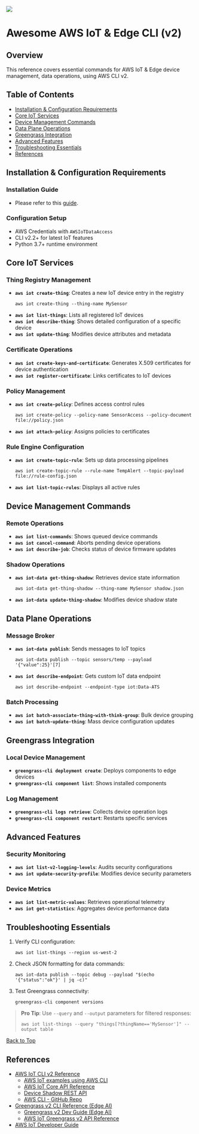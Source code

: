 [![](https://img.shields.io/badge/Contribute-Welcome-green)](#)

# Awesome AWS IoT & Edge CLI (v2)

## Overview

This reference covers essential commands for AWS IoT & Edge device management, data operations, using AWS CLI v2.

## Table of Contents
- [Installation & Configuration Requirements](#installation--configuration-requirements)
- [Core IoT Services](#core-iot-services)
- [Device Management Commands](#device-management-commands)
- [Data Plane Operations](#data-plane-operations)
- [Greengrass Integration](#greengrass-integration)
- [Advanced Features](#advanced-features)
- [Troubleshooting Essentials](#troubleshooting-essentials)
- [References](#references)

## Installation & Configuration Requirements
### Installation Guide
- Please refer to this [guide](https://docs.aws.amazon.com/cli/latest/userguide/cli-chap-getting-started.html).

### Configuration Setup
- AWS Credentials with `AWSIoTDataAccess`
- CLI v2.2+ for latest IoT features
- Python 3.7+ runtime environment

## Core IoT Services

### Thing Registry Management
- **`aws iot create-thing`**: Creates a new IoT device entry in the registry  
  ```
  aws iot create-thing --thing-name MySensor
  ```
- **`aws iot list-things`**: Lists all registered IoT devices 
- **`aws iot describe-thing`**: Shows detailed configuration of a specific device  
- **`aws iot update-thing`**: Modifies device attributes and metadata

### Certificate Operations
- **`aws iot create-keys-and-certificate`**: Generates X.509 certificates for device authentication  
- **`aws iot register-certificate`**: Links certificates to IoT devices

### Policy Management
- **`aws iot create-policy`**: Defines access control rules  
  ```
  aws iot create-policy --policy-name SensorAccess --policy-document file://policy.json
  ```
- **`aws iot attach-policy`**: Assigns policies to certificates

### Rule Engine Configuration
- **`aws iot create-topic-rule`**: Sets up data processing pipelines  
  ```
  aws iot create-topic-rule --rule-name TempAlert --topic-payload file://rule-config.json
  ```
- **`aws iot list-topic-rules`**: Displays all active rules

## Device Management Commands

### Remote Operations
- **`aws iot list-commands`**: Shows queued device commands  
- **`aws iot cancel-command`**: Aborts pending device operations 
- **`aws iot describe-job`**: Checks status of device firmware updates

### Shadow Operations
- **`aws iot-data get-thing-shadow`**: Retrieves device state information  
  ```
  aws iot-data get-thing-shadow --thing-name MySensor shadow.json
  ```
- **`aws iot-data update-thing-shadow`**: Modifies device shadow state 

## Data Plane Operations

### Message Broker
- **`aws iot-data publish`**: Sends messages to IoT topics  
  ```
  aws iot-data publish --topic sensors/temp --payload '{"value":25}'[7]
  ```
- **`aws iot describe-endpoint`**: Gets custom IoT data endpoint 
  ```
  aws iot describe-endpoint --endpoint-type iot:Data-ATS
  ```

### Batch Processing
- **`aws iot batch-associate-thing-with-think-group`**: Bulk device grouping  
- **`aws iot batch-update-thing`**: Mass device configuration updates

## Greengrass Integration

### Local Device Management
- **`greengrass-cli deployment create`**: Deploys components to edge devices  
- **`greengrass-cli component list`**: Shows installed components  

### Log Management
- **`greengrass-cli logs retrieve`**: Collects device operation logs  
- **`greengrass-cli component restart`**: Restarts specific services

## Advanced Features

### Security Monitoring
- **`aws iot list-v2-logging-levels`**: Audits security configurations  
- **`aws iot update-security-profile`**: Modifies device security parameters

### Device Metrics
- **`aws iot list-metric-values`**: Retrieves operational telemetry  
- **`aws iot get-statistics`**: Aggregates device performance data

## Troubleshooting Essentials

1. Verify CLI configuration:
   ```
   aws iot list-things --region us-west-2
   ```
2. Check JSON formatting for data commands:
   ```
   aws iot-data publish --topic debug --payload "$(echo '{"status":"ok"}' | jq -c)"
   ```
3. Test Greengrass connectivity:
   ```
   greengrass-cli component versions
   ```

> **Pro Tip**: Use `--query` and `--output` parameters for filtered responses:
> ```
> aws iot list-things --query "things[?thingName=='MySensor']" --output table
> ```

[Back to Top](#table-of-contents)

## References

- [AWS IoT CLI v2 Reference](https://awscli.amazonaws.com/v2/documentation/api/latest/reference/iot/index.html)
  - [AWS IoT examples using AWS CLI](https://docs.aws.amazon.com/cli/latest/userguide/cli_iot_code_examples.html)
  - [AWS IoT Core API Reference](https://docs.aws.amazon.com/iot/latest/apireference/index.html)
  - [Device Shadow REST API](https://docs.aws.amazon.com/iot/latest/developerguide/device-shadow-rest-api.html)
  - [AWS CLI - GitHub Repo](https://github.com/aws/aws-cli)
- [Greengrass v2 CLI Reference (Edge AI)](https://awscli.amazonaws.com/v2/documentation/api/latest/reference/greengrassv2/index.html) 
  - [Greengrass v2 Dev Guide (Edge AI)](https://docs.aws.amazon.com/greengrass/v2/developerguide/gg-cli-reference.html)
  - [AWS IoT Greengrass v2 API Reference](https://docs.aws.amazon.com/greengrass/v2/APIReference/Welcome.html)
- [AWS IoT Developer Guide](https://docs.aws.amazon.com/iot/latest/developerguide/index.html)
